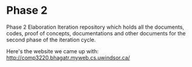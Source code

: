 # Phase 2
Phase 2 Elaboration Iteration repository which holds all the documents, codes, proof of concepts, documentations and other documents for the second phase of the iteration cycle.

Here's the website we came up with: http://comp3220.bhagatr.myweb.cs.uwindsor.ca/
